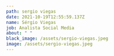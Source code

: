 ```yaml
---
path: sergio viegas
date: 2021-10-19T12:55:59.137Z
name: Sérgio Viegas
job: Analista Social Media
about: " "
black_image: /assets/sergio-viegas.jpeg
image: /assets/sergio-viegas.jpeg
---
```

